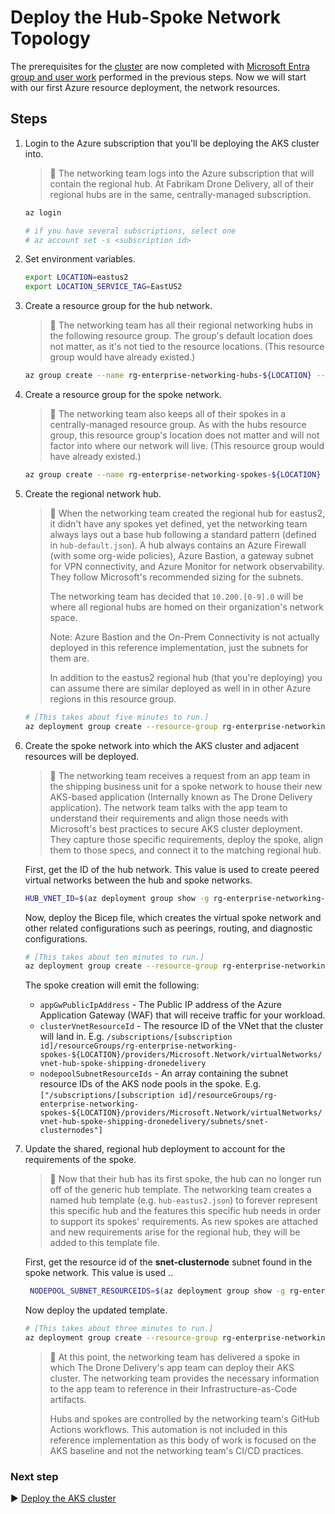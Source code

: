 # Deploy the Hub-Spoke Network Topology

The prerequisites for the [cluster](./) are now completed with [Microsoft Entra group and user work](./03-auth.md) performed in the previous steps. Now we will start with our first Azure resource deployment, the network resources.

## Steps

1. Login to the Azure subscription that you'll be deploying the AKS cluster into.

   > :book: The networking team logs into the Azure subscription that will contain the regional hub. At Fabrikam Drone Delivery, all of their regional hubs are in the same, centrally-managed subscription.

   ```bash
   az login

   # if you have several subscriptions, select one
   # az account set -s <subscription id>
   ```

1. Set environment variables.

   ```bash
   export LOCATION=eastus2
   export LOCATION_SERVICE_TAG=EastUS2
   ```

1. Create a resource group for the hub network.

   > :book: The networking team has all their regional networking hubs in the following resource group. The group's default location does not matter, as it's not tied to the resource locations. (This resource group would have already existed.)

   ```bash
   az group create --name rg-enterprise-networking-hubs-${LOCATION} --location ${LOCATION}
   ```

1. Create a resource group for the spoke network.

   > :book: The networking team also keeps all of their spokes in a centrally-managed resource group. As with the hubs resource group, this resource group's location does not matter and will not factor into where our network will live. (This resource group would have already existed.)

   ```bash
   az group create --name rg-enterprise-networking-spokes-${LOCATION} --location ${LOCATION}
   ```

1. Create the regional network hub.

   > :book: When the networking team created the regional hub for eastus2, it didn't have any spokes yet defined, yet the networking team always lays out a base hub following a standard pattern (defined in `hub-default.json`). A hub always contains an Azure Firewall (with some org-wide policies), Azure Bastion, a gateway subnet for VPN connectivity, and Azure Monitor for network observability. They follow Microsoft's recommended sizing for the subnets.
   >
   > The networking team has decided that `10.200.[0-9].0` will be where all regional hubs are homed on their organization's network space.
   >
   > Note: Azure Bastion and the On-Prem Connectivity is not actually deployed in this reference implementation, just the subnets for them are.
   >
   > In addition to the eastus2 regional hub (that you're deploying) you can assume there are similar deployed as well in in other Azure regions in this resource group.

   ```bash
   # [This takes about five minutes to run.]
   az deployment group create --resource-group rg-enterprise-networking-hubs-${LOCATION} --template-file networking/hub-default.bicep
   ```

1. Create the spoke network into which the AKS cluster and adjacent resources will be deployed.

   > :book: The networking team receives a request from an app team in the shipping business unit for a spoke network to house their new AKS-based application (Internally known as The Drone Delivery application). The network team talks with the app team to understand their requirements and align those needs with Microsoft's best practices to secure AKS cluster deployment. They capture those specific requirements, deploy the spoke, align them to those specs, and connect it to the matching regional hub.

   First, get the ID of the hub network. This value is used to create peered virtual networks between the hub and spoke networks.

   ```bash
   HUB_VNET_ID=$(az deployment group show -g rg-enterprise-networking-hubs-${LOCATION} -n hub-default --query properties.outputs.hubVnetId.value -o tsv)
   ```

   Now, deploy the Bicep file, which creates the virtual spoke network and other related configurations such as peerings, routing, and diagnostic configurations.

   ```bash
   # [This takes about ten minutes to run.]
   az deployment group create --resource-group rg-enterprise-networking-spokes-${LOCATION} --template-file networking/spoke-shipping-dronedelivery.bicep --parameters hubVnetResourceId="${HUB_VNET_ID}"
   ```

   The spoke creation will emit the following:

   - `appGwPublicIpAddress` - The Public IP address of the Azure Application Gateway (WAF) that will receive traffic for your workload.
   - `clusterVnetResourceId` - The resource ID of the VNet that the cluster will land in. E.g. `/subscriptions/[subscription id]/resourceGroups/rg-enterprise-networking-spokes-${LOCATION}/providers/Microsoft.Network/virtualNetworks/vnet-hub-spoke-shipping-dronedelivery`
   - `nodepoolSubnetResourceIds` - An array containing the subnet resource IDs of the AKS node pools in the spoke. E.g. `["/subscriptions/[subscription id]/resourceGroups/rg-enterprise-networking-spokes-${LOCATION}/providers/Microsoft.Network/virtualNetworks/vnet-hub-spoke-shipping-dronedelivery/subnets/snet-clusternodes"]`

1. Update the shared, regional hub deployment to account for the requirements of the spoke.

   > :book: Now that their hub has its first spoke, the hub can no longer run off of the generic hub template. The networking team creates a named hub template (e.g. `hub-eastus2.json`) to forever represent this specific hub and the features this specific hub needs in order to support its spokes' requirements. As new spokes are attached and new requirements arise for the regional hub, they will be added to this template file.

   First, get the resource id of the **snet-clusternode** subnet found in the spoke network. This value is used ..

   ```bash
    NODEPOOL_SUBNET_RESOURCEIDS=$(az deployment group show -g rg-enterprise-networking-spokes-${LOCATION} -n spoke-shipping-dronedelivery --query properties.outputs.nodepoolSubnetResourceIds.value -o tsv)
   ```

   Now deploy the updated template.

   ```bash
   # [This takes about three minutes to run.]
   az deployment group create --resource-group rg-enterprise-networking-hubs-${LOCATION} --template-file networking/hub-regionA.bicep --parameters nodepoolSubnetResourceIds="['${NODEPOOL_SUBNET_RESOURCEIDS}']" serviceTagsLocation=${LOCATION_SERVICE_TAG}
   ```

   > :book: At this point, the networking team has delivered a spoke in which The Drone Delivery's app team can deploy their AKS cluster. The networking team provides the necessary information to the app team to reference in their Infrastructure-as-Code artifacts.
   >
   > Hubs and spokes are controlled by the networking team's GitHub Actions workflows. This automation is not included in this reference implementation as this body of work is focused on the AKS baseline and not the networking team's CI/CD practices.

### Next step

:arrow_forward: [Deploy the AKS cluster](./05-aks-cluster.md)
